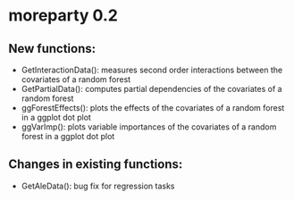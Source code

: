 # moreparty 0.2

## New functions:

* GetInteractionData(): measures second order interactions between the covariates of a random forest
* GetPartialData(): computes partial dependencies of the covariates of a random forest
* ggForestEffects(): plots the effects of the covariates of a random forest in a ggplot dot plot
* ggVarImp(): plots variable importances of the covariates of a random forest in a ggplot dot plot

## Changes in existing functions:

* GetAleData(): bug fix for regression tasks